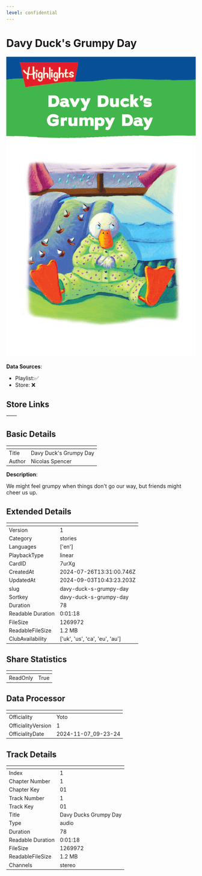 ```yaml
---
level: confidential
---
```

# Davy Duck's Grumpy Day

![card_[7urXg].png](../../img/cards/card_[7urXg].png)

**Data Sources**: 

- Playlist:✅
- Store: ❌


## Store Links

| <!-- --> | <!-- --> |
| - | - |


## Basic Details

| <!-- --> | <!-- --> |
| - | - |
| Title | Davy Duck's Grumpy Day |
| Author | Nicolas Spencer |

**Description**:

We might feel grumpy when things don't go our way, but friends might cheer us up.


## Extended Details

| <!-- --> | <!-- --> |
| - | - |
| Version | 1 |
| Category | stories |
| Languages | ['en'] |
| PlaybackType | linear |
| CardID | 7urXg |
| CreatedAt | 2024-07-26T13:31:00.746Z |
| UpdatedAt | 2024-09-03T10:43:23.203Z |
| slug | davy-duck-s-grumpy-day |
| Sortkey | davy-duck-s-grumpy-day |
| Duration | 78 |
| Readable Duration | 0:01:18 |
| FileSize | 1269972 |
| ReadableFileSize | 1.2 MB |
| ClubAvailability | ['uk', 'us', 'ca', 'eu', 'au'] |


## Share Statistics

| <!-- --> | <!-- --> |
| - | - |
| ReadOnly | True |


## Data Processor

| <!-- --> | <!-- --> |
| - | - |
| Officiality | Yoto
| OfficialityVersion | 1
| OfficialityDate | 2024-11-07_09-23-24


## Track Details

| <!-- --> | <!-- --> |
| - | - |
| Index | 1 |
| Chapter Number | 1 |
| Chapter Key | 01 |
| Track Number | 1 |
| Track Key | 01 |
| Title | Davy Ducks Grumpy Day |
| Type | audio |
| Duration | 78 |
| Readable Duration | 0:01:18 |
| FileSize | 1269972 |
| ReadableFileSize | 1.2 MB |
| Channels | stereo |

